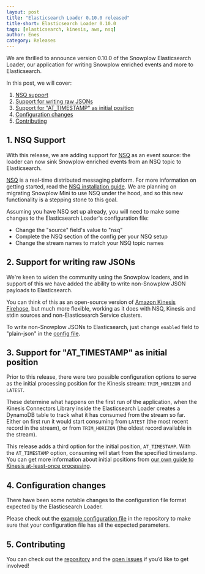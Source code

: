 ```yaml
---
layout: post
title: "Elasticsearch Loader 0.10.0 released"
title-short: Elasticsearch Loader 0.10.0
tags: [elasticsearch, kinesis, aws, nsq]
author: Enes
category: Releases
---
```


We are thrilled to announce version 0.10.0 of the Snowplow Elasticsearch Loader, our application for writing Snowplow enriched events and more to Elasticsearch.

In this post, we will cover: 

1. [NSQ support](/blog/2017/08/21/elasticsearch-loader-0.10.0-released#nsq-support)
2. [Support for writing raw JSONs](/blog/2017/08/21/elasticsearch-loader-0.10.0-released#json)
3. [Support for "AT_TIMESTAMP" as initial position](/blog/2017/08/21/elasticsearch-loader-0.10.0-released#at-timestamp)
4. [Configuration changes](/blog/2017/08/21/elasticsearch-loader-0.10.0-released#config)
5. [Contributing](/blog/2017/08/21/elasticsearch-loader-0.10.0-released#contributing)

<!--more-->

<h2 id="nsq-support">1. NSQ Support</h2>

With this release, we are adding support for [NSQ][nsq-website] as an event source: the loader can now sink Snowplow enriched events from an NSQ topic to Elasticsearch. 

[NSQ][nsq-website] is a real-time distributed messaging platform. For more information on getting started, read the [NSQ installation guide][nsq-installation]. We are planning on migrating Snowplow Mini to use NSQ under the hood, and so this new functionality is a stepping stone to this goal.

Assuming you have NSQ set up already, you will need to make some changes to the Elasticsearch Loader's configuration file:

* Change the "source" field's value to "nsq"
* Complete the NSQ section of the config per your NSQ setup
* Change the stream names to match your NSQ topic names

<h2 id="json">2. Support for writing raw JSONs</h2>

We're keen to widen the community using the Snowplow loaders, and in support of this we have added the ability to write non-Snowplow JSON payloads to Elasticsearch.

You can think of this as an open-source version of [Amazon Kinesis Firehose][kinesis-firehose], but much more flexible, working as it does with NSQ, Kinesis and stdin sources and non-Elasticsearch Service clusters.

To write non-Snowplow JSONs to Elasticsearch, just change `enabled` field to "plain-json" in the [config file][example-config].

<h2 id="at-timestamp">3. Support for "AT_TIMESTAMP" as initial position</h2>

Prior to this release, there were two possible configuration options to serve as the initial processing position for the Kinesis stream: `TRIM_HORIZON` and `LATEST`.

These determine what happens on the first run of the application, when the Kinesis Connectors Library inside the Elasticsearch Loader creates a DynamoDB table to track what it has consumed from the stream so far. Either on first run it would start consuming from `LATEST` (the most recent record in the stream), or from `TRIM_HORIZON` (the oldest record available in the stream).

This release adds a third option for the initial position, `AT_TIMESTAMP`. With the `AT_TIMESTAMP` option, consuming will start from the specified timestamp. You can get more information about initial positions from [our own guide to Kinesis at-least-once processing][kinesis-at-least-once-processing].

<h2 id="config">4. Configuration changes</h2>

There have been some notable changes to the configuration file format expected by the Elasticsearch Loader.

Please check out the [example configuration file][example-config] in the repository to make sure that your configuration file has all the expected parameters.

<h2 id="contributing">5. Contributing</h2>

You can check out the [repository][repo] and the [open issues][issues] if you’d like to get involved!

[nsq-website]: http://nsq.io
[nsq-installation]: http://nsq.io/deployment/installing.html

[kinesis-at-least-once-processing]: https://github.com/snowplow/snowplow/wiki/Kinesis-at-least-once-processing
[kinesis-firehose]: https://aws.amazon.com/kinesis/firehose

[example-config]: https://github.com/snowplow/snowplow-elasticsearch-loader/blob/master/examples/config.hocon.sample

[repo]: https://github.com/snowplow/snowplow-elasticsearch-loader
[issues]: https://github.com/snowplow/snowplow-elasticsearch-loader/issues
